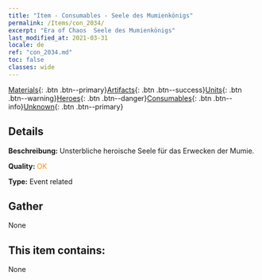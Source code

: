 ```yaml
---
title: "Item - Consumables - Seele des Mumienkönigs"
permalink: /Items/con_2034/
excerpt: "Era of Chaos  Seele des Mumienkönigs"
last_modified_at: 2021-03-31
locale: de
ref: "con_2034.md"
toc: false
classes: wide
---
```

 [Materials](/de/Items/){: .btn .btn--primary}[Artifacts](/de/Items/Artifacts/){: .btn .btn--success}[Units](/de/Items/Units/){: .btn .btn--warning}[Heroes](/de/Items/Heroes/){: .btn .btn--danger}[Consumables](/de/Items/Consumables/){: .btn .btn--info}[Unknown](/de/Items/Unknown/){: .btn .btn--primary}

## Details
 **Beschreibung:** Unsterbliche heroische Seele für das Erwecken der Mumie.

 **Quality:** <span style="color: #FF8C00">OK</span>

 **Type:** Event related

## Gather

  None

## This item contains:

  None

